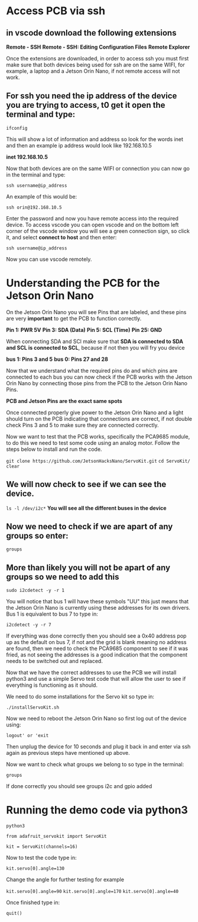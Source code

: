 # Access PCB via ssh

## in vscode download the following extensions 

**Remote - SSH**
**Remote - SSH: Editing Configuration Files**
**Remote Explorer**

Once the extensions are downloaded, in order to access ssh you must first make sure that both devices being used for ssh are on the same WIFI, for example, a laptop and a Jetson Orin Nano, if not remote access will not work. 

## For ssh you need the ip address of the device you are trying to access, t0 get it open the terminal and type:

`ifconfig`

This will show a lot of information and address so look for the words inet and then an example ip address would look like 192.168.10.5

**inet 192.168.10.5**

Now that both devices are on the same WIFI or connection you can now go in the terminal and type:

`ssh username@ip_address`

An example of this would be:

`ssh orin@192.168.10.5`

Enter the password and now you have remote access into the required device. To access vscode you can open vscode and on the bottom left corner of the vscode window you will see a green connection sign, so click it, and select **connect to host** and then enter:

`ssh username@ip_address`

Now you can use vscode remotely.



# Understanding the PCB for the Jetson Orin Nano

On the Jetson Orin Nano you will see Pins that are labeled, and these pins are very **important** to get the PCB to function correctly.

**Pin 1: PWR 5V**
**Pin 3: SDA (Data)**
**Pin 5: SCL (Time)**
**Pin 25: GND**

When connecting SDA and SCl make sure that **SDA is connected to SDA and SCL is connected to SCL**, because if not then you will fry you device 

**bus 1: Pins 3 and 5**
**bus 0: Pins 27 and 28**

Now that we understand what the required pins do and which pins are connected to each bus you can now check if the PCB works with the Jetson Orin Nano by connecting those pins from the PCB to the Jetson Orin Nano Pins.

 **PCB and Jetson Pins are the exact same spots** 

Once connected properly give power to the Jetson Orin Nano and a light should turn on the PCB indicating that connections are correct, if not double check Pins 3 and 5 to make sure they are connected correctly. 

Now we want to test that the PCB works, specifically the PCA9685 module, to do this we need to test some code using an analog motor. Follow the steps below to install and run the code. 

`git clone https://github.com/JetsonHacksNano/ServoKit.git`
`cd ServoKit/`
`clear`

## We will now check to see if we can see the device.

`ls -l /dev/i2c*`
**You will see all the different buses in the device**

## Now we need to check if we are apart of any groups so enter:

`groups`

## More than likely you will not be apart of any groups so we need to add this

`sudo i2cdetect -y -r 1`

You will notice that bus 1 will have these symbols "UU" this just means that the Jetson Orin Nano is currently using these addresses for its own drivers. Bus 1 is equivalent to bus 7 to type in:

`i2cdetect -y -r 7`

If everything was done correctly then you should see a 0x40 address pop up as the default on bus 7, if not and the grid is blank meaning no address are found, then we need to check the  PCA9685 component to see if it was fried, as not seeing the addresses is a good indication that the component needs to be switched out and replaced. 

Now that we have the correct addresses to use the PCB we will install python3 and use a simple Servo test code that will allow the user to see if everything is functioning as it should. 

We need to do some installations for the Servo kit so type in:

`./installServoKit.sh`

Now we need to reboot the Jetson Orin Nano so first log out of the device using:

`logout' or 'exit`

Then unplug the device for 10 seconds and plug it back in and enter via ssh again as previous steps have mentioned up above. 

Now we want to check what groups we belong to so type in the terminal: 

`groups`

If done correctly you should see groups i2c and gpio added



# Running the demo code via python3

`python3`

`from adafruit_servokit import ServoKit`

`kit = ServoKit(channels=16)`

Now to test the code type in:

`kit.servo[0].angle=130`

Change the angle for further testing for example 

`kit.servo[0].angle=90`
`kit.servo[0].angle=170`
`kit.servo[0].angle=40`

Once finished type in:

`quit()`
